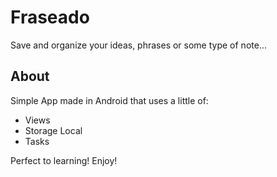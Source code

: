 # Fraseado
Save and organize your ideas, phrases or some type of note...

## About
Simple App made in Android that uses a little of:
<ul>
<li>Views</li>
<li>Storage Local</li>
<li>Tasks</li>
</ul>

Perfect to learning! Enjoy!
